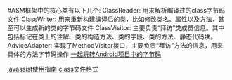 #ASM框架中的核心类有以下几个:
    ClassReader: 用来解析编译过的class字节码文件
    ClassWriter: 用来重新构建编译后的类，比如修改类名、属性以及方法，甚至可以生成新的类的字节码文件
    ClassVisitor: 主要负责“拜访”类成员信息。其中包括标记在类上的注解、类的构造方法、类的字段、类的方法、静态代码块。
    AdviceAdapter: 实现了MethodVisitor接口，主要负责“拜访”方法的信息，用来具体的方法字节码操作
[一起玩转Android项目中的字节码](http://quinnchen.me/2018/09/13/2018-09-13-asm-transform/)

[javassist使用指南](https://www.javassist.org/tutorial/tutorial.html)
[class文件格式](https://docs.oracle.com/javase/specs/jvms/se7/html/jvms-4.html#jvms-4.6)
